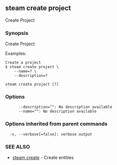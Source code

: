 ## steam create project

Create Project

### Synopsis


Create Project

Examples:

    Create a project
    $ steam create project \
        --name=? \
        --description=?

```
steam create project [?]
```

### Options

```
      --description="": No description available
      --name="": No description available
```

### Options inherited from parent commands

```
  -v, --verbose[=false]: verbose output
```

### SEE ALSO
* [steam create](steam_create.md)	 - Create entities

